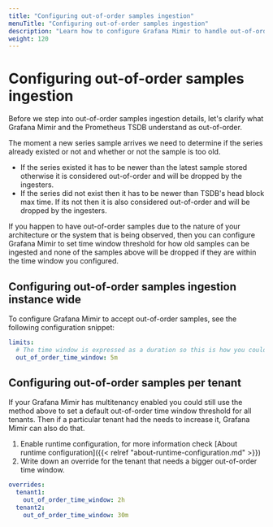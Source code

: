 ```yaml
---
title: "Configuring out-of-order samples ingestion"
menuTitle: "Configuring out-of-order samples ingestion"
description: "Learn how to configure Grafana Mimir to handle out-of-order samples ingestion."
weight: 120
---
```


# Configuring out-of-order samples ingestion

Before we step into out-of-order samples ingestion details, let's clarify what Grafana Mimir and the Prometheus TSDB understand as out-of-order.

The moment a new series sample arrives we need to determine if the series already existed or not and whether or not the sample is too old.

- If the series existed it has to be newer than the latest sample stored otherwise it is considered out-of-order and will be dropped by the ingesters.
- If the series did not exist then it has to be newer than TSDB's head block max time. If its not then it is also considered out-of-order and will be dropped by the ingesters.

If you happen to have out-of-order samples due to the nature of your architecture or the system that is being observed, then you can configure Grafana Mimir to set time window threshold for how old samples can be ingested and none of the samples above will be dropped if they are within the time window you configured.

## Configuring out-of-order samples ingestion instance wide

To configure Grafana Mimir to accept out-of-order samples, see the following configuration snippet:

<!-- prettier-ignore-start -->
```yml
limits:
  # The time window is expressed as a duration so this is how you could set it to 5 minutes
  out_of_order_time_window: 5m
```
<!-- prettier-ignore-end -->

## Configuring out-of-order samples per tenant

If your Grafana Mimir has multitenancy enabled you could still use the method above to set a default out-of-order time window threshold for all tenants. Then if a particular tenant had the needs to increase it, Grafana Mimir can also do that.

1. Enable runtime configuration, for more information check [About runtime configuration]({{< relref "about-runtime-configuration.md" >}})
1. Write down an override for the tenant that needs a bigger out-of-order time window.
<!-- prettier-ignore-start -->

```yml
overrides:
  tenant1:
    out_of_order_time_window: 2h
  tenant2:
    out_of_order_time_window: 30m
```

<!-- prettier-ignore-end -->
